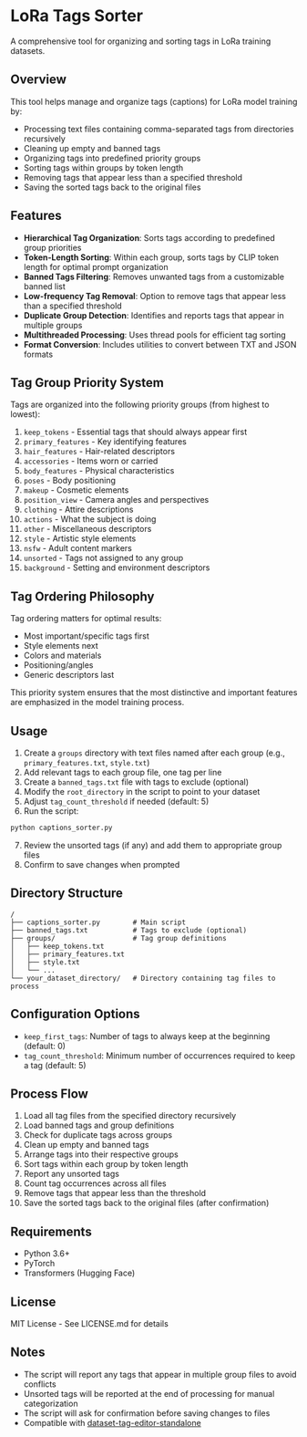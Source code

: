 # LoRa Tags Sorter

A comprehensive tool for organizing and sorting tags in LoRa training datasets.

## Overview

This tool helps manage and organize tags (captions) for LoRa model training by:

- Processing text files containing comma-separated tags from directories recursively
- Cleaning up empty and banned tags
- Organizing tags into predefined priority groups
- Sorting tags within groups by token length
- Removing tags that appear less than a specified threshold
- Saving the sorted tags back to the original files

## Features

- **Hierarchical Tag Organization**: Sorts tags according to predefined group priorities
- **Token-Length Sorting**: Within each group, sorts tags by CLIP token length for optimal prompt organization
- **Banned Tags Filtering**: Removes unwanted tags from a customizable banned list
- **Low-frequency Tag Removal**: Option to remove tags that appear less than a specified threshold
- **Duplicate Group Detection**: Identifies and reports tags that appear in multiple groups
- **Multithreaded Processing**: Uses thread pools for efficient tag sorting
- **Format Conversion**: Includes utilities to convert between TXT and JSON formats

## Tag Group Priority System

Tags are organized into the following priority groups (from highest to lowest):

1. `keep_tokens` - Essential tags that should always appear first
2. `primary_features` - Key identifying features
3. `hair_features` - Hair-related descriptors
4. `accessories` - Items worn or carried
5. `body_features` - Physical characteristics
6. `poses` - Body positioning
7. `makeup` - Cosmetic elements
8. `position_view` - Camera angles and perspectives
9. `clothing` - Attire descriptions
10. `actions` - What the subject is doing
11. `other` - Miscellaneous descriptors
12. `style` - Artistic style elements
13. `nsfw` - Adult content markers
14. `unsorted` - Tags not assigned to any group
15. `background` - Setting and environment descriptors

## Tag Ordering Philosophy

Tag ordering matters for optimal results:

- Most important/specific tags first
- Style elements next
- Colors and materials
- Positioning/angles
- Generic descriptors last

This priority system ensures that the most distinctive and important features are emphasized in the model training process.

## Usage

1. Create a `groups` directory with text files named after each group (e.g., `primary_features.txt`, `style.txt`)
2. Add relevant tags to each group file, one tag per line
3. Create a `banned_tags.txt` file with tags to exclude (optional)
4. Modify the `root_directory` in the script to point to your dataset
5. Adjust `tag_count_threshold` if needed (default: 5)
6. Run the script:

```bash
python captions_sorter.py
```

7. Review the unsorted tags (if any) and add them to appropriate group files
8. Confirm to save changes when prompted

## Directory Structure

```
/
├── captions_sorter.py        # Main script
├── banned_tags.txt           # Tags to exclude (optional)
├── groups/                   # Tag group definitions
│   ├── keep_tokens.txt
│   ├── primary_features.txt
│   ├── style.txt
│   └── ...
└── your_dataset_directory/   # Directory containing tag files to process
```

## Configuration Options

- `keep_first_tags`: Number of tags to always keep at the beginning (default: 0)
- `tag_count_threshold`: Minimum number of occurrences required to keep a tag (default: 5)

## Process Flow

1. Load all tag files from the specified directory recursively
2. Load banned tags and group definitions
3. Check for duplicate tags across groups
4. Clean up empty and banned tags
5. Arrange tags into their respective groups
6. Sort tags within each group by token length
7. Report any unsorted tags
8. Count tag occurrences across all files
9. Remove tags that appear less than the threshold
10. Save the sorted tags back to the original files (after confirmation)

## Requirements

- Python 3.6+
- PyTorch
- Transformers (Hugging Face)

## License

MIT License - See LICENSE.md for details

## Notes

- The script will report any tags that appear in multiple group files to avoid conflicts
- Unsorted tags will be reported at the end of processing for manual categorization
- The script will ask for confirmation before saving changes to files
- Compatible with [dataset-tag-editor-standalone](https://github.com/toshiaki1729/dataset-tag-editor-standalone)
